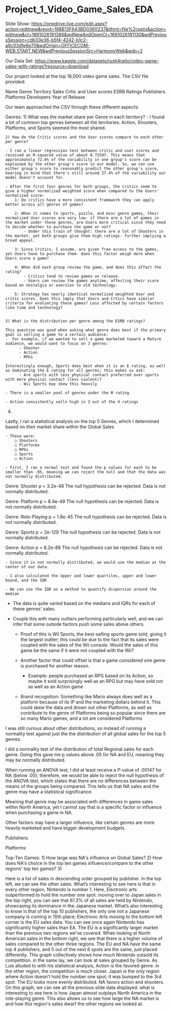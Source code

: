 # Project_1_Video_Game_Sales_EDA

Slide Show: https://onedrive.live.com/edit.aspx?action=editnew&resid=198B13F643BD0361!237&ithint=file%2cpptx&action=editnew&ct=1691026191386&wdNewAndOpenCt=1691026191130&wdPreviousSession=cdb33e36-b5f4-4242-b1c2-a9c03dfe8e70&wdOrigin=OFFICECOM-WEB.START.NEW&wdPreviousSessionSrc=HarmonyWeb&wdo=2

Our Data Set: https://www.kaggle.com/datasets/rush4ratio/video-game-sales-with-ratings?resource=download

Our project looked at the top 16,000 video game sales. The CSV file provided:
  
  Name
  Genre
  Territory Sales
  Critic and User scores
  ESRB Ratings
  Publishers
  Platforms
  Developers
  Year of Release

Our team approached the CSV through these different aspects:

  Genres: 
    1) What was the market share per Genre in each territory?
    - I found a lot of common top genres between all the territories. Action, Shooters, Platforms, and Sports seemed the most shared.

    2) How do the Critic scores and the User scores compare to each other per genre? 
    
    - I ran a linear regression test between critic and user scores and received an R-squared value of about 0.72597. This means that approximately 72.6% of the variability in one group's score can be explained by the other group's score in our model. So, we can use either group's score to reasonably predict the other group's score, bearing in mind that there's still around 27.4% of the variability our model doesn't account for.
 
    - After the first four genres for both groups, the critics seem to give a higher normalized weighted score when compared to the Users' normalized score:
        1: Do critics have a more consistent framework they can apply better across all genres of games?
        
        2: When it comes to sports, puzzle, and misc genre games, their normalized User scores are very low- if there are a lot of games in the market under these genres, are Users more critical since they need to decide whether to purchase the game or not?
            - Under this train of thought: there are a lot of Shooters in the market, yet both groups give them high ratings- further implying a broad appeal.
            
        3: Since Critics, I assume, are given free access to the games, yet Users have to purchase them- does this factor weigh more when Users score a game?
        
        4: When did each group review the game, and does this affect the rating?
            - Critics tend to review games on release.
            - Users can review the games anytime, affecting their score based on nostalgia or aversion to old technology.
            
        5: Strategy has nearly identical normalized weighted User and critic scores. Does this imply that Users and Crtics have similar criteria for evaluating these games? Less affected by certain factors like time and technology?
         
    
    3) What is the distribution per genre among the ESRB ratings?

    This question was good when asking what genre does best if the primary goal is selling a game to a certain audience:
    -  For example, if we wanted to sell a game marketed toward a Mature audience, we would want to focus on 3 genres:
          - Shooter
          - Action
          - RPGs

    Interestingly enough, Sports does best when it is an E rating, as well as dominating the E rating for all genres; this makes us ask:
          - Are sports with less physical contact preferred over sports with more physical contact (less violent)? 
          - Wii Sports may skew this heavily
          
    - There is a smaller pool of genres under the M rating
    
    - Action consistently sells high in 3 out of the 4 ratings


4)

Lastly, I ran a statistical analysis on the top 5 Genres, which I determined based on their market share within the Global Sales

	- These were:
		○ Shooters
		○ Platforms
		○ RPGs
		○ Sports
		○ Action
		
	- First, I ran a normal test and found the p values for each to be smaller than .05, meaning we can reject the null and that the data was not normally distributed. 

 Genre: Shooter
p = 3.2e-48
The null hypothesis can be rejected. Data is not normally distributed.


Genre: Platform
p = 8.4e-49
The null hypothesis can be rejected. Data is not normally distributed.


Genre: Role-Playing
p = 1.8e-45
The null hypothesis can be rejected. Data is not normally distributed.


Genre: Sports
p = 2e-129
The null hypothesis can be rejected. Data is not normally distributed.


Genre: Action
p = 8.2e-88
The null hypothesis can be rejected. Data is not normally distributed.

	- Since it is not normally distributed, we would use the median as the center of our data.
	
	- I also calculated the Upper and lower quartiles, upper and lower bound, and the IQR

	- We can use the IQR as a method to quantify dispersion around the median

- The data is quite varied based on the medians and IQRs for each of these genres' sales. 

- Couple this with many outliers performing particularly well, and we can infer that some outside factors push some sales above others.

  - Proof of this is Wii Sports, the best-selling sports game sold, giving it the largest outlier; this could be due to the fact that its sales were coupled with the sales of the Wii console. Would the sales of this game be the same if it were not coupled with the Wii?

  - Another factor that could offset is that a game considered one genre is purchased for another reason.

    - Example: people purchased an RPG based on its Action, so maybe it sold surprisingly well as an RPG but may have sold not as well as an Action game
  
  - Brand recognition: Something like Mario always does well as a platform because of its IP and the marketing dollars behind it. This could skew the data and drown out other Platforms, as well as contribute to the genre of Platforms being so popular since there are so many Mario games, and a lot are considered Platforms

I was still curious about other distributions, so instead of running a normality test against just the
the distribution of all global sales for the top 5 genres.

I did a normality test of the distribution of total Regional  sales for each genre. Doing this gave me p values above .05 for NA and EU, meaning they may be normally distributed.

When running an ANOVA test, I did at least receive a P-value of .00147 for NA (below .05); therefore, we would be able to reject the null hypothesis of the ANOVA test, which states that there are no differences between the means of the groups being compared.
This tells us that NA sales and the genre may have a statistical significance. 

Meaning that genre may be associated with differences in game sales within North America, yet I cannot say that is a specific factor or influence when purchasing a game in NA.

Other factors may have a larger influence, like certain genres are more heavily marketed and have bigger development budgets.


        
    

      
  
  Publishers: 

  Platforms:

  Top-Ten Games:
    1) How large was NA's influence on Global Sales?
    2) How does NA's choice in the top ten games influence/compare to the other regions' top ten games?
    3) 


  Here is a list of sales in descending order grouped by publisher. In the top left, we can see the other sales. What’s interesting to see here is that in every other region, Nintendo is number 1. Here, Electronic arts outperformed to hold the number one spot.
moving over to Japan sales in the top right, you can see that 61.3% of all sales are held by Nintendo, showcasing its dominance in the Japanese market. What’s also interesting to know is that of the top 10 publishers, the only one not a Japanese company is coming in 10th place; Electronic Arts
moving to the bottom left corner is the EU sales data. You can see once again Nintendo has significantly higher sales than EA. The EU is a significantly larger market than the previous two regions we've covered.
When looking at North American sales in the bottom right, we see that there is a higher volume of sales compared to the other three regions. The EU and NA have the same top 4 publishers, and 5 out of the next 6 spots are the same, just placed differently. 
This graph collectively shows how much Nintendo outsold its competition. 
in the same lay, we can look at sales grouped by Genre. As Luis alluded to with his statistical analysis, Action is the favored genre. in the other region, the competition is much closer.
Japan is the only region where Action doesn’t hold the number one spot; it was bumped to the 3rd spot.
The EU looks more evenly distributed. NA favors action and shooters.
On this graph, we can see all the previous slide data displayed. what is interesting to see here is how Japan almost outplays North America in the role-playing genre. This also allows us to see how large the NA market is and how this region's sales dwarf the other regions we looked at.

